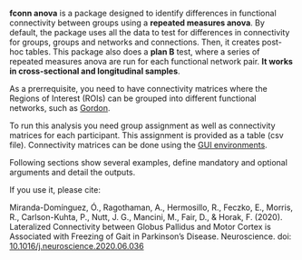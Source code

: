 **fconn anova** is a package designed to identify differences in functional connectivity between groups using a **repeated measures anova**. By default, the package uses all the data to test for differences in connectivity for groups, groups and networks and connections. Then, it creates post-hoc tables. This package also does a **plan B** test, where a series of repeated measures anova are run for each functional network pair. **It works in cross-sectional and longitudinal samples**. 

As a prerrequisite, you need to have connectivity matrices where the Regions of Interest (ROIs) can be grouped into different functional networks, such as [Gordon](https://pubmed.ncbi.nlm.nih.gov/25316338/).


To run this analysis you need group assignment as well as connectivity matrices for each participant. This assignment is provided as a table (csv file). Connectivity matrices can be done using the [GUI environments](https://gui-environments-documentation.readthedocs.io/en/latest/GUI_environments/).

Following sections show several examples, define mandatory and optional arguments and detail the outputs.

If you use it, please cite:


Miranda-Domínguez, Ó., Ragothaman, A., Hermosillo, R., Feczko, E., Morris, R., Carlson-Kuhta, P., Nutt, J. G., Mancini, M., Fair, D., & Horak, F. (2020). Lateralized Connectivity between Globus Pallidus and Motor Cortex is Associated with Freezing of Gait in Parkinson’s Disease. Neuroscience.  doi: [10.1016/j.neuroscience.2020.06.036](https://pubmed.ncbi.nlm.nih.gov/32629155/)